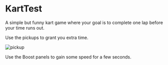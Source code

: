 # KartTest

A simple but funny kart game where your goal is to complete one lap before your time runs out.

Use the pickups to grant you extra time.

![pickup](https://user-images.githubusercontent.com/20799388/116003073-22bd4580-a5c2-11eb-801e-94ad5ef92e2f.PNG)

Use the Boost panels to gain some speed for a few seconds.
